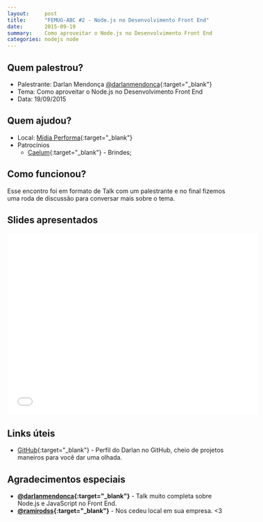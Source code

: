 ```yaml
---
layout:     post
title:      "FEMUG-ABC #2 - Node.js no Desenvolvimento Front End"
date:       2015-09-19
summary:    Como aproveitar o Node.js no Desenvolvimento Front End
categories: nodejs node
---
```

## Quem palestrou?
* Palestrante: Darlan Mendonça [@darlanmendonca](https://twitter.com/darlanmendonca){:target="_blank"}
* Tema: Como aproveitar o Node.js no Desenvolvimento Front End
* Data: 19/09/2015

## Quem ajudou?
* Local: [Mídia Performa](http://www.midiaperforma.com.br/){:target="_blank"}
* Patrocínios
    * [Caelum](http://www.caelum.com.br/){:target="_blank"} - Brindes;

## Como funcionou?

Esse encontro foi em formato de Talk com um palestrante e no final fizemos uma roda de discussão para conversar mais sobre o tema.

## Slides apresentados

<iframe src="//slides.com/darlanmendonca/deck/embed" width="576" height="420" scrolling="no" frameborder="0" webkitallowfullscreen mozallowfullscreen allowfullscreen></iframe>

## Links úteis

* [GitHub](https://github.com/darlanmendonca){:target="_blank"} - Perfil do Darlan no GitHub, cheio de projetos maneiros para você dar uma olhada.

## Agradecimentos especiais

- **[@darlanmendonca](https://twitter.com/darlanmendonca){:target="_blank"}** - Talk muito completa sobre Node.js e JavaScript no Front End.
- **[@ramirodss](https://twitter.com/ramirodss){:target="_blank"}**  - Nos cedeu local em sua empresa. <3